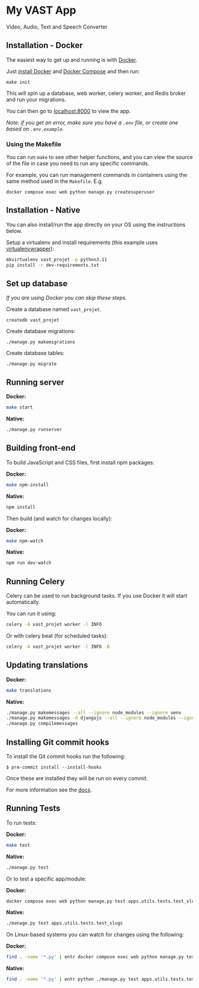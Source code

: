 # My VAST App

Video, Audio, Text and Speech Converter

## Installation - Docker

The easiest way to get up and running is with [Docker](https://www.docker.com/).

Just [install Docker](https://www.docker.com/get-started) and
[Docker Compose](https://docs.docker.com/compose/install/)
and then run:

```
make init
```

This will spin up a database, web worker, celery worker, and Redis broker and run your migrations.

You can then go to [localhost:8000](http://localhost:8000/) to view the app.

*Note: if you get an error, make sure you have a `.env` file, or create one based on `.env.example`.*

### Using the Makefile

You can run `make` to see other helper functions, and you can view the source
of the file in case you need to run any specific commands.

For example, you can run management commands in containers using the same method 
used in the `Makefile`. E.g.

```
docker compose exec web python manage.py createsuperuser
```

## Installation - Native

You can also install/run the app directly on your OS using the instructions below.

Setup a virtualenv and install requirements
(this example uses [virtualenvwrapper](https://virtualenvwrapper.readthedocs.io/en/latest/)):

```bash
mkvirtualenv vast_projet -p python3.11
pip install -r dev-requirements.txt
```

## Set up database

*If you are using Docker you can skip these steps.*

Create a database named `vast_projet`.

```
createdb vast_projet
```

Create database migrations:

```
./manage.py makemigrations
```

Create database tables:

```
./manage.py migrate
```

## Running server

**Docker:**

```bash
make start
```

**Native:**

```bash
./manage.py runserver
```

## Building front-end

To build JavaScript and CSS files, first install npm packages:

**Docker:**

```bash
make npm-install
```

**Native:**

```bash
npm install
```

Then build (and watch for changes locally):

**Docker:**

```bash
make npm-watch
```

**Native:**

```bash
npm run dev-watch
```

## Running Celery

Celery can be used to run background tasks.
If you use Docker it will start automatically.

You can run it using:

```bash
celery -A vast_projet worker -l INFO
```

Or with celery beat (for scheduled tasks):

```bash
celery -A vast_projet worker -l INFO -B
```

## Updating translations

**Docker:**

```bash
make translations
```

**Native:**

```bash
./manage.py makemessages --all --ignore node_modules --ignore venv
./manage.py makemessages -d djangojs --all --ignore node_modules --ignore venv
./manage.py compilemessages
```

## Installing Git commit hooks

To install the Git commit hooks run the following:

```shell
$ pre-commit install --install-hooks
```

Once these are installed they will be run on every commit.

For more information see the [docs](https://docs.saaspegasus.com/code-structure.html#code-formatting).

## Running Tests

To run tests:

**Docker:**

```bash
make test
```

**Native:**

```bash
./manage.py test
```

Or to test a specific app/module:

**Docker:**

```bash
docker compose exec web python manage.py test apps.utils.tests.test_slugs
```

**Native:**

```bash
./manage.py test apps.utils.tests.test_slugs
```

On Linux-based systems you can watch for changes using the following:

**Docker:**

```bash
find . -name '*.py' | entr docker compose exec web python manage.py test apps.utils.tests.test_slugs
```

**Native:**

```bash
find . -name '*.py' | entr python ./manage.py test apps.utils.tests.test_slugs
```
